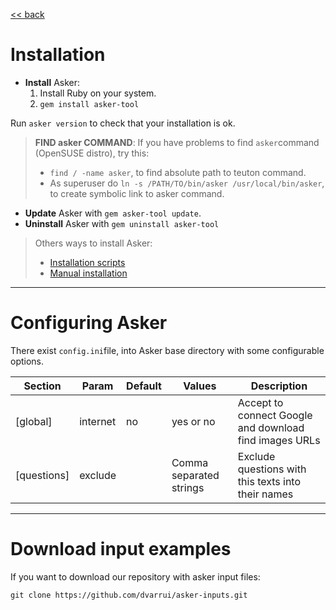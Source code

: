 
[<< back](../../README.md)

# Installation

* **Install** Asker:
    1. Install Ruby on your system.
    2. `gem install asker-tool`

Run `asker version` to check that your installation is ok.

> **FIND asker COMMAND**: If you have problems to find `asker`command (OpenSUSE distro), try this:
> * `find / -name asker`, to find absolute path to teuton command.
> * As superuser do `ln -s /PATH/TO/bin/asker /usr/local/bin/asker`, to create symbolic link to asker command.

* **Update** Asker with `gem asker-tool update`.
* **Uninstall** Asker with `gem uninstall asker-tool`

> Others ways to install Asker:
> * [Installation scripts](scripts.md)
>* [Manual installation](manual.md)

---
# Configuring Asker

There exist `config.ini`file, into Asker base directory with some configurable options.

| Section     | Param    | Default | Values    | Description |
| ----------- | -------- | ------- | --------- | ----------- |
| [global]    | internet | no      | yes or no | Accept to connect Google and download find images URLs |
| [questions] | exclude  |         | Comma separated strings| Exclude questions with this texts into their names |

---
# Download input examples

If you want to download our repository with asker input files:

`git clone https://github.com/dvarrui/asker-inputs.git`
